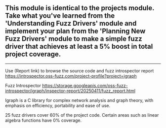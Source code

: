 This module is identical to the projects module.  Take what you've learned from the 'Understanding Fuzz Drivers' module and implement your plan from the 'Planning New Fuzz Drivers' module to make a simple fuzz driver that achieves at least a 5% boost in total project coverage.
-

---

Use (Report link) to browse the source code and fuzz introspector report https://introspector.oss-fuzz.com/project-profile?project=igraph

Fuzz Introspector
https://storage.googleapis.com/oss-fuzz-introspector/igraph/inspector-report/20250411/fuzz_report.html

Igraph is a C library for complex network analysis and graph theory, with emphasis on efficiency, portability and ease of use.

25 fuzz drivers cover 60% of the project code.  Certain areas such as linear algebra functions have 0% coverage.
